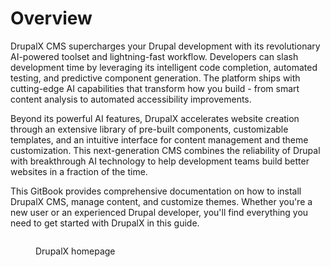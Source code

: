 # Overview

DrupalX CMS supercharges your Drupal development with its revolutionary AI-powered toolset and lightning-fast workflow. Developers can slash development time by leveraging its intelligent code completion, automated testing, and predictive component generation. The platform ships with cutting-edge AI capabilities that transform how you build - from smart content analysis to automated accessibility improvements.&#x20;

Beyond its powerful AI features, DrupalX accelerates website creation through an extensive library of pre-built components, customizable templates, and an intuitive interface for content management and theme customization. This next-generation CMS combines the reliability of Drupal with breakthrough AI technology to help development teams build better websites in a fraction of the time.

This GitBook provides comprehensive documentation on how to install DrupalX CMS, manage content, and customize themes. Whether you're a new user or an experienced Drupal developer, you'll find everything you need to get started with DrupalX in this guide.

<figure><img src=".gitbook/assets/homepage.gif" alt=""><figcaption><p>DrupalX homepage</p></figcaption></figure>
